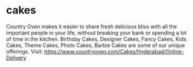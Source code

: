 # cakes
Country Oven makes it easier to share fresh delicious bliss with all the important people in your life, without breaking your bank or spending a lot of time in the kitchen. Birthday Cakes, Designer Cakes, Fancy Cakes, Kids Cakes, Theme Cakes, Photo Cakes, Barbie Cakes are some of our unique offerings.
Visit: https://www.countryoven.com/Cakes/Hyderabad/Online-Delivery

